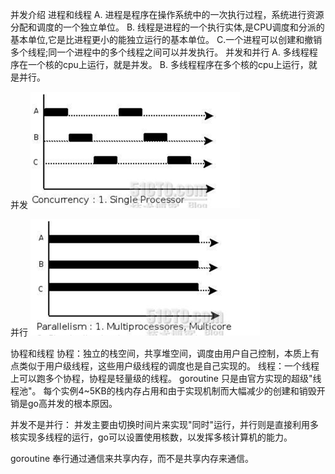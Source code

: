 并发介绍
进程和线程
A. 进程是程序在操作系统中的一次执行过程，系统进行资源分配和调度的一个独立单位。
B. 线程是进程的一个执行实体,是CPU调度和分派的基本单位,它是比进程更小的能独立运行的基本单位。
C.一个进程可以创建和撤销多个线程;同一个进程中的多个线程之间可以并发执行。
并发和并行
A. 多线程程序在一个核的cpu上运行，就是并发。
B. 多线程程序在多个核的cpu上运行，就是并行。

并发
![img_1.png](img_1.png)

并行
![img.png](img.png)

协程和线程
协程：独立的栈空间，共享堆空间，调度由用户自己控制，本质上有点类似于用户级线程，这些用户级线程的调度也是自己实现的。
线程：一个线程上可以跑多个协程，协程是轻量级的线程。
goroutine 只是由官方实现的超级"线程池"。
每个实例4~5KB的栈内存占用和由于实现机制而大幅减少的创建和销毁开销是go高并发的根本原因。

并发不是并行：
并发主要由切换时间片来实现"同时"运行，并行则是直接利用多核实现多线程的运行，go可以设置使用核数，以发挥多核计算机的能力。

goroutine 奉行通过通信来共享内存，而不是共享内存来通信。